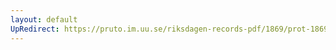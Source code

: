 ```yaml
---
layout: default
UpRedirect: https://pruto.im.uu.se/riksdagen-records-pdf/1869/prot-1869--ak--514.pdf
---
```

